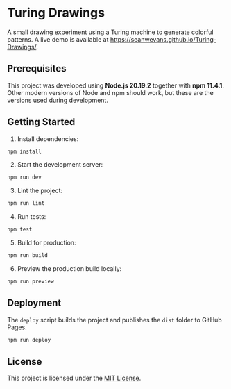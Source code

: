 # Turing Drawings

A small drawing experiment using a Turing machine to generate colorful patterns. A live demo is available at <https://seanwevans.github.io/Turing-Drawings/>.

## Prerequisites

This project was developed using **Node.js 20.19.2** together with **npm 11.4.1**. Other modern versions of Node and npm should work, but these are the versions used during development.

## Getting Started

1. Install dependencies:

```bash
npm install
```

2. Start the development server:

```bash
npm run dev
```

3. Lint the project:

```bash
npm run lint
```

4. Run tests:
```bash
npm test
```

5. Build for production:

```bash
npm run build
```

6. Preview the production build locally:

```bash
npm run preview
```

## Deployment

The `deploy` script builds the project and publishes the `dist` folder to GitHub Pages.

```bash
npm run deploy
```


## License

This project is licensed under the [MIT License](LICENSE).
